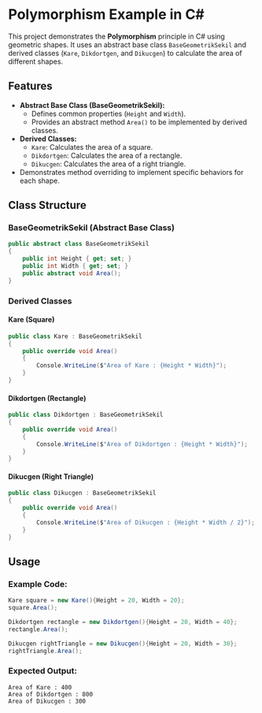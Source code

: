 # Polymorphism Example in C#

This project demonstrates the **Polymorphism** principle in C# using geometric shapes. It uses an abstract base class `BaseGeometrikSekil` and derived classes (`Kare`, `Dikdortgen`, and `Dikucgen`) to calculate the area of different shapes.

## Features
- **Abstract Base Class (BaseGeometrikSekil):**
  - Defines common properties (`Height` and `Width`).
  - Provides an abstract method `Area()` to be implemented by derived classes.
- **Derived Classes:**
  - `Kare`: Calculates the area of a square.
  - `Dikdortgen`: Calculates the area of a rectangle.
  - `Dikucgen`: Calculates the area of a right triangle.
- Demonstrates method overriding to implement specific behaviors for each shape.

## Class Structure

### **BaseGeometrikSekil (Abstract Base Class)**
```csharp
public abstract class BaseGeometrikSekil
{
    public int Height { get; set; }
    public int Width { get; set; }
    public abstract void Area();
}
```

### **Derived Classes**
#### **Kare (Square)**
```csharp
public class Kare : BaseGeometrikSekil
{
    public override void Area()
    {
        Console.WriteLine($"Area of Kare : {Height * Width}");
    }
}
```

#### **Dikdortgen (Rectangle)**
```csharp
public class Dikdortgen : BaseGeometrikSekil
{
    public override void Area()
    {
        Console.WriteLine($"Area of Dikdortgen : {Height * Width}");
    }
}
```

#### **Dikucgen (Right Triangle)**
```csharp
public class Dikucgen : BaseGeometrikSekil
{
    public override void Area()
    {
        Console.WriteLine($"Area of Dikucgen : {Height * Width / 2}");
    }
}
```

## Usage

### Example Code:
```csharp
Kare square = new Kare(){Height = 20, Width = 20};
square.Area();

Dikdortgen rectangle = new Dikdortgen(){Height = 20, Width = 40};
rectangle.Area();

Dikucgen rightTriangle = new Dikucgen(){Height = 20, Width = 30};
rightTriangle.Area();
```

### Expected Output:
```
Area of Kare : 400
Area of Dikdortgen : 800
Area of Dikucgen : 300
```
